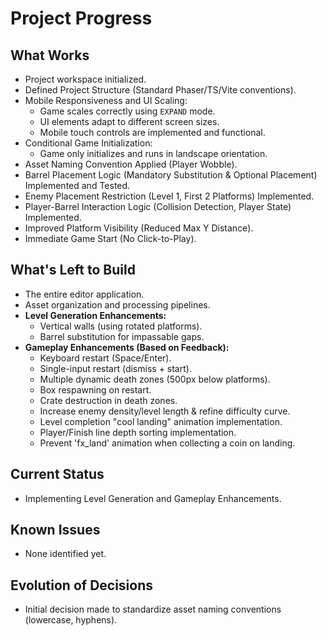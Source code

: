 # Project Progress

## What Works

- Project workspace initialized.
- Defined Project Structure (Standard Phaser/TS/Vite conventions).
- Mobile Responsiveness and UI Scaling:
  - Game scales correctly using `EXPAND` mode.
  - UI elements adapt to different screen sizes.
  - Mobile touch controls are implemented and functional.
- Conditional Game Initialization:
  - Game only initializes and runs in landscape orientation.
- Asset Naming Convention Applied (Player Wobble).
- Barrel Placement Logic (Mandatory Substitution & Optional Placement) Implemented and Tested.
- Enemy Placement Restriction (Level 1, First 2 Platforms) Implemented.
- Player-Barrel Interaction Logic (Collision Detection, Player State) Implemented.
- Improved Platform Visibility (Reduced Max Y Distance).
- Immediate Game Start (No Click-to-Play).

## What's Left to Build

- The entire editor application.
- Asset organization and processing pipelines.
- **Level Generation Enhancements:**
  - Vertical walls (using rotated platforms).
  - Barrel substitution for impassable gaps.
- **Gameplay Enhancements (Based on Feedback):**
  - Keyboard restart (Space/Enter).
  - Single-input restart (dismiss + start).
  - Multiple dynamic death zones (500px below platforms).
  - Box respawning on restart.
  - Crate destruction in death zones.
  - Increase enemy density/level length & refine difficulty curve.
  - Level completion "cool landing" animation implementation.
  - Player/Finish line depth sorting implementation.
  - Prevent 'fx_land' animation when collecting a coin on landing.

## Current Status

- Implementing Level Generation and Gameplay Enhancements.

## Known Issues

- None identified yet.

## Evolution of Decisions

- Initial decision made to standardize asset naming conventions (lowercase, hyphens).
